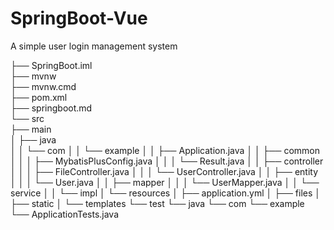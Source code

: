 # SpringBoot-Vue
A simple user login management system

├── SpringBoot.iml  
├── mvnw  
├── mvnw.cmd  
├── pom.xml  
├── springboot.md  
└── src  
    ├── main  
    │   ├── java  
    │   │   └── com
    │   │       └── example
    │   │           ├── Application.java
    │   │           ├── common
    │   │           │   ├── MybatisPlusConfig.java
    │   │           │   └── Result.java
    │   │           ├── controller
    │   │           │   ├── FileController.java
    │   │           │   └── UserController.java
    │   │           ├── entity
    │   │           │   └── User.java
    │   │           ├── mapper
    │   │           │   └── UserMapper.java
    │   │           └── service
    │   │               └── impl
    │   └── resources
    │       ├── application.yml
    │       ├── files
    │       ├── static
    │       └── templates
    └── test
        └── java
            └── com
                └── example
                    └── ApplicationTests.java
